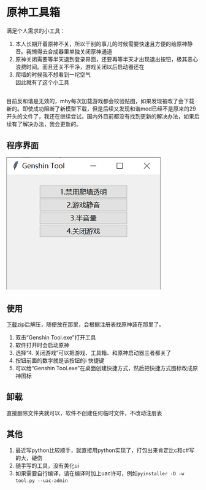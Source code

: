 # 原神工具箱  
满足个人需求的小工具：  
1. 本人长期开着原神不关，所以干别的事儿的时候需要快速且方便的给原神静音。我懒得去合成器里单独关闭原神通道
2. 原神关闭需要等半天退到登录界面，还要再等半天才出现退出按钮，极其恶心浪费时间。而且还关不干净，游戏关闭以后启动器还在
3. 爬墙的时候我不想看到一坨空气  
因此就有了这个小工具

##
目前反和谐是无效的，mhy每次加载游戏都会校验贴图，如果发现被改了会下载新的。即使成功阻断了新模型下载，但是后续又发现和谐mod已经不是原来的29开头的文件了，我还在继续尝试。国内外目前都没有找到更新的解决办法，如果后续有了解决办法，我会更新的。
## 程序界面
![img](img/1.png)
## 使用
[下载](https://github.com/manakanemu/genshintool/releases/)zip后解压，随便放在那里，会根据注册表找原神装在那里了。  
1. 双击“Genshin Tool.exe”打开工具
1. 软件打开时会启动原神
2. 选择“4. 关闭游戏”可以把游戏、工具箱、和原神启动器三者都关了
3. 按钮前面的数字就是该按钮的i 快捷键
4. 可以给“Genshin Tool.exe”在桌面创建快捷方式，然后把快捷方式图标改成原神图标
## 卸载
直接删除文件夹就可以，软件不创建任何临时文件，不改动注册表  
## 其他
1. 最近写python比较顺手，就直接用python实现了，打包出来肯定比c和c#写的大，硬伤
2. 随手写的工具，没有美化ui
3. 如果需要自行编译，请在编译时加上uac许可，例如` pyinstaller -D -w tool.py --uac-admin `
